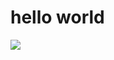 <html>
    <h1>hello world</h1>
    <title>car brand</title> <body>   
    <img src="C:\Users\Administrator\Downloads"</img src>    
    </body>
</html>

